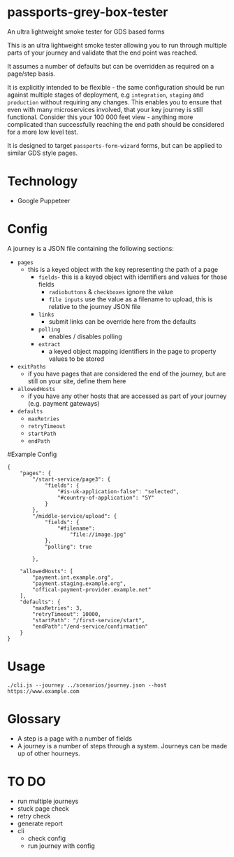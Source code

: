 # passports-grey-box-tester
An ultra lightweight smoke tester for GDS based forms

This is an ultra lightweight smoke tester allowing you to run through multiple parts of your journey and validate that the end point was reached.

It assumes a number of defaults but can be overridden as required on a page/step basis. 

It is explicitly intended to be flexible - the same configuration should be run against multiple stages of deployment, e.g `integration`, `staging` and `production` without requiring any changes. This enables you to ensure that even with many microservices involved, that your key journey is still functional. Consider this your 100 000 feet view - anything more complicated than successfully reaching the end path should be considered for a more low level test. 

It is designed to target `passports-form-wizard` forms, but can be applied to similar GDS style pages.

# Technology
- Google Puppeteer    


# Config
A journey is a JSON file containing the following sections:

* `pages`
    - this is a keyed object with the key representing the path of a page
        - `fields`- this is a keyed object with identifiers and values for those fields
            - `radiobuttons` & `checkboxes` ignore the value
            - `file inputs` use the value as a filename to upload, this is relative to the journey JSON file
        - `links`
            - submit links can be override here from the defaults
        - `polling`
            - enables / disables polling
        - `extract`
            - a keyed object mapping identifiers in the page to property values to be stored
* `exitPaths`
    - if you have pages that are considered the end of the journey, but are still on your site, define them here
* `allowedHosts`
    - if you have any other hosts that are accessed as part of your journey (e.g. payment gateways)
* `defaults`
    - `maxRetries`
    - `retryTimeout`
    - `startPath`
    - `endPath`
    
#Example Config
```
{
    "pages": {
        "/start-service/page3": {
            "fields": {
                "#is-uk-application-false": "selected",
                "#country-of-application": "SY"
            }
        },
        "/middle-service/upload": {
            "fields": {
                "#filename":
                    "file://image.jpg"
            },
            "polling": true
                        
        },

    "allowedHosts": [
        "payment.int.example.org",
        "payment.staging.example.org",
        "offical-payment-provider.example.net"
    ],
    "defaults": {
        "maxRetries": 3,
        "retryTimeout": 10000,
        "startPath": "/first-service/start",
        "endPath":"/end-service/confirmation"
    }
}
``` 
    
# Usage
```
./cli.js --journey ../scenarios/journey.json --host https://www.example.com
```

# Glossary
- A step is a page with a number of fields
- A journey is a number of steps through a system. Journeys can be made up of other hourneys.

# TO DO

- run multiple journeys
- stuck page check
- retry check
- generate report
- cli
  - check config
  - run journey with config
